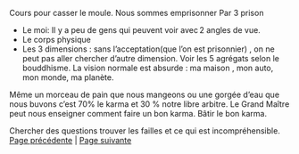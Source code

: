 
Cours pour casser le moule. Nous sommes emprisonner Par 3 prison
- Le moi: Il y a peu de gens qui peuvent voir avec 2 angles de vue. 
- Le corps physique 
- Les 3 dimensions : sans l’acceptation(que l’on est prisonnier) , on ne peut pas aller chercher d’autre dimension. 
Voir les 5 agrégats selon le bouddhisme.
La vision normale est absurde : ma maison , mon auto, mon monde, ma planète. 

Même un morceau de pain que nous mangeons ou une gorgée d’eau que nous buvons c’est 70% le karma et 30 % notre libre arbitre. Le Grand Maître peut nous enseigner comment faire un bon karma. Bâtir le bon karma. 

Chercher des questions trouver les failles et ce qui est incompréhensible. 
[Page précédente](2024-01-07-07) | [Page suivante](2024-01-14-01)
